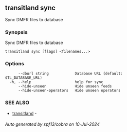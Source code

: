 ## transitland sync

Sync DMFR files to database

### Synopsis

Sync DMFR files to database



```
transitland sync [flags] <filenames...>
```

### Options

```
      --dburl string            Database URL (default: $TL_DATABASE_URL)
  -h, --help                    help for sync
      --hide-unseen             Hide unseen feeds
      --hide-unseen-operators   Hide unseen operators
```

### SEE ALSO

* [transitland](transitland.md)	 - 

###### Auto generated by spf13/cobra on 10-Jul-2024
